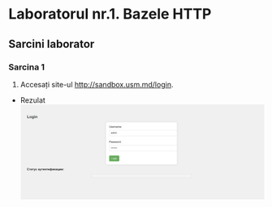 # Laboratorul nr.1. Bazele HTTP

## Sarcini laborator

### Sarcina 1

1. Accesați site-ul http://sandbox.usm.md/login.
  - Rezulat
![screenshot1](/imagini/rasp1.jpg)

